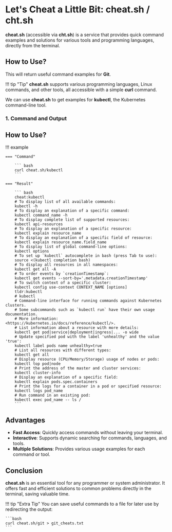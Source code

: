 
# Let's Cheat a Little Bit: cheat.sh / cht.sh

**cheat.sh** (accessible via **cht.sh**) is a service that provides quick command examples and solutions for various tools and programming languages, directly from the terminal.

## How to Use?


This will return useful command examples for **Git**.

!!! tip "Tip"
    **cheat.sh** supports various programming languages, Linux commands, and other tools, all accessible with a simple **curl** command.


We can use **cheat.sh** to get examples for **kubectl**, the Kubernetes command-line tool.

### 1. **Command and Output**


## How to Use?
!!! example

    === "Command"

        ``` bash
        curl cheat.sh/kubectl
        ```

    === "Result"

        ``` bash
        cheat:kubectl 
        # To display list of all available commands:
        kubectl -h
        # To display an explanation of a specific command:
        kubectl command_name -h
        # To display complete list of supported resources:
        kubectl api-resources
        # To display an explanation of a specific resource:
        kubectl explain resource_name
        # To display an explanation of a specific field of resource:
        kubectl explain resource_name.field_name
        # To display list of global command-line options:
        kubectl options
        # To set up `kubectl` autocomplete in bash (press Tab to use):
        source <(kubectl completion bash)
        # To display all resources in all namespaces:
        kubectl get all -A
        # To order events by `creationTimestamp`:
        kubectl get events --sort-by='.metadata.creationTimestamp'
        # To switch context of a specific cluster:
        kubectl config use-context CONTEXT_NAME [options]
        tldr:kubectl 
        # kubectl
        # Command-line interface for running commands against Kubernetes clusters.
        # Some subcommands such as `kubectl run` have their own usage documentation.
        # More information: <https://kubernetes.io/docs/reference/kubectl/>.
        # List information about a resource with more details:
        kubectl get pod|service|deployment|ingress|... -o wide
        # Update specified pod with the label 'unhealthy' and the value 'true':
        kubectl label pods name unhealthy=true
        # List all resources with different types:
        kubectl get all
        # Display resource (CPU/Memory/Storage) usage of nodes or pods:
        kubectl top pod|node
        # Print the address of the master and cluster services:
        kubectl cluster-info
        # Display an explanation of a specific field:
        kubectl explain pods.spec.containers
        # Print the logs for a container in a pod or specified resource:
        kubectl logs pod_name
        # Run command in an existing pod:
        kubectl exec pod_name -- ls /
        ```

## Advantages

- **Fast Access**: Quickly access commands without leaving your terminal.
- **Interactive**: Supports dynamic searching for commands, languages, and tools.
- **Multiple Solutions**: Provides various usage examples for each command or tool.

## Conclusion

**cheat.sh** is an essential tool for any programmer or system administrator. It offers fast and efficient solutions to common problems directly in the terminal, saving valuable time.

!!! tip "Extra Tip"
    You can save useful commands to a file for later use by redirecting the output:
    
    ```bash
    curl cheat.sh/git > git_cheats.txt
    ```

